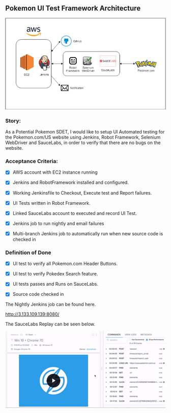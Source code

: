 ## Pokemon UI Test Framework Architecture


![Test Framework Architecture](Pokemon.png)



### Story:
As a Potential Pokemon SDET, I would like to setup UI Automated testing for the Pokemon.com/US website using Jenkins, Robot Framework, Selenium WebDriver and SauceLabs, in order to verify that there are no bugs on the website.

### Acceptance Criteria:
- [x] AWS account with EC2 instance running
- [x] Jenkins and RobotFramework installed and configured.
- [x] Working Jenkinsfile to Checkout, Execute test and Report failures.
- [x] UI Tests written in Robot Framework.
- [x] Linked SauceLabs account to executed and record UI Test.
- [x] Jenkins job to run nightly and email failures
- [x] Multi-branch Jenkins job to automatically run when new source code is checked in


### Definition of Done
- [x] UI test to verify all Pokemon.com Header Buttons.
- [x] UI test to verify Pokedex Search feature.
- [x] UI tests passes and Runs on SauceLabs.
- [x] Source code checked in


The Nightly Jenkins job can be found here.

http://3.133.109.139:8080/

The SauceLabs Replay can be seen below.


![SauceLab_Replau](saucelab_replay.gif)




